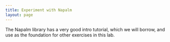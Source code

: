 ```yaml
---
title: Experiment with Napalm
layout: page
---
```


The Napalm library has a very good intro tutorial, which we will borrow, and use as the foundation for other exercises in this lab.
